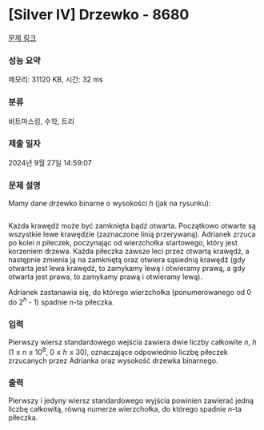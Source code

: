 # [Silver IV] Drzewko - 8680 

[문제 링크](https://www.acmicpc.net/problem/8680) 

### 성능 요약

메모리: 31120 KB, 시간: 32 ms

### 분류

비트마스킹, 수학, 트리

### 제출 일자

2024년 9월 27일 14:59:07

### 문제 설명

<p>Mamy dane drzewko binarne o wysokości <em>h</em> (jak na rysunku):</p>

<p style="text-align: center;"><img alt="" src=""><br>
 </p>

<p>Każda krawędź może być zamknięta bądź otwarta. Początkowo otwarte są wszystkie lewe krawędzie (zaznaczone linią przerywaną). Adrianek zrzuca po kolei <em>n</em> piłeczek, poczynając od wierzchołka startowego, który jest korzeniem drzewa. Każda piłeczka zawsze leci przez otwartą krawędź, a następnie zmienia ją na zamkniętą oraz otwiera sąsiednią krawędź (gdy otwarta jest lewa krawędź, to zamykamy lewą i otwieramy prawą, a gdy otwarta jest prawa, to zamykamy prawą i otwieramy lewą).</p>

<p>Adrianek zastanawia się, do którego wierzchołka (ponumerowanego od 0 do 2<em><sup>h</sup></em> - 1) spadnie <em>n</em>-ta piłeczka.</p>

### 입력 

 <p>Pierwszy wiersz standardowego wejścia zawiera dwie liczby całkowite <em>n</em>, <em>h</em> (1 ≤ <em>n</em> ≤ 10<sup>8</sup>, 0 ≤ <em>h</em> ≤ 30), oznaczające odpowiednio liczbę piłeczek zrzucanych przez Adrianka oraz wysokość drzewka binarnego.</p>

### 출력 

 <p>Pierwszy i jedyny wiersz standardowego wyjścia powinien zawierać jedną liczbę całkowitą, równą numerze wierzchołka, do którego spadnie <em>n</em>-ta piłeczka.</p>

